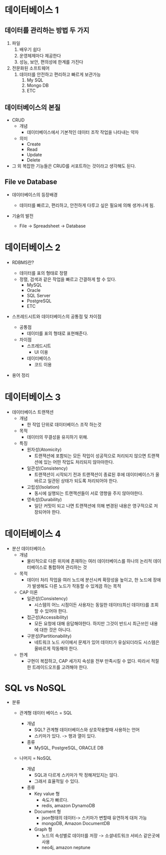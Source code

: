 # 데이터베이스 1

## 데이터를 관리하는 방법 두 가지

1. 파일
   1. 배우기 쉽다
   2. 운영체제마다 제공한다
   3. 성능, 보안, 편의성에 한계를 가진다
2. 전문화된 소프트웨어
   1. 데이터를 안전하고 편리하고 빠르게 보관가능
      1. My SQL
      2. Mongo DB
      3. ETC

## 데이터베이스의 본질

- CRUD
  - 개념 
      - 데이터베이스에서 기본적인 데이터 조작 작업을 나타내는 약자  
  - 의미
      - Create
      - Read
      - Update
      - Delete
- 그 외 복잡한 기능들은 CRUD를 서포트하는 것이라고 생각해도 된다.

## File ve Database

- 데이터베이스의 등장배경
  - 데이터를 빠르고, 편리하고, 안전하게 다루고 싶은 필요에 의해 생겨나게 됨.

- 기술의 발전
  - File -> Spreadsheet -> Database


# 데이터베이스 2

- RDBMS란?
  - 데이터를 표의 형태로 정렬
  - 정렬, 검색과 같은 작업을 빠르고 간결하게 할 수 있다.
    - MySQL
    - Oracle
    - SQL Server
    - PostgreSQL
    - ETC

- 스프레드시트와 데이터베이스의 공통점 및 차이점
  - 공통점
    - 데이터를 표의 형태로 표현해준다.
  - 차이점
    - 스프레드시트
      - UI 이용
    - 데이터베이스
      - 코드 이용
- 용어 정리


# 데이터베이스 3

- 데이터베이스 트랜잭션 
   - 개념
     - 한 작업 단위로 데이터베이스 조작 하는것
   - 목적
     - 데이터의 무결성을 유지하기 위해.
   - 특징 
     - 원자성(Atomicity)
         - 트랜잭션에 포함되는 모든 작업이 성공적으로 처리되지 않으면 트랜잭션에 있는 어떤 작업도 처리되지 않아야한다.  
     - 일관성(Consistency)
         - 트랜잭션이 시작되기 전과 트랜잭션이 종료된 후에 데이터베이스가 올바르고 일관된 상태가 되도록 처리되어야 한다. 
     - 고립성(Isolation)
         - 동시에 실행되는 트랜잭션들이 서로 영향을 주지 않아야한다. 
     - 영속성(Durability) 
         - 일단 커밋이 되고 나면 트랜잭션에 의해 변경된 내용은 영구적으로 저장되어야 한다. 
 
# 데이터베이스 4

- 분산 데이터베이스
   - 개념
     - 물리적으로 다른 위치에 존재하는 여러 데이터베이스를 하나의 논리적 데이터베이스로 통합하여 관리하는 것
   - 목적
     - 데이터 처리 작업을 여러 노드에 분산시켜 확장성을 높이고, 한 노드에 장애가 발생해도 다른 노드가 작동할 수 있게끔 하는 목적
   - CAP 이론
     - 일관성(Consistency)
       - 시스템의 어느 시점이든 사용자는 동일한 데이터(최신 데이터)를 조회할 수 있어야 한다.
     - 접근성(Accessibility)
       - 모든 요청에 대해 응답해야한다. 하지만 그것이 반드시 최근쓰인 내용에 대한 것은 아니다.
     - 구분성(Partitionability)
       - 네트워크 노드 사이에서 문제가 있어 데이터가 유실되더라도 시스템은 올바르게 작동해야 한다.    
   - 한계
     - 구현이 복잡하고, CAP 세가지 속성을 전부 만족시킬 수 없다. 따라서 적절한 트레이드오프를 고려해야 한다. 

# SQL vs NoSQL
- 분류 
   - 관계형 데이터 베이스 = SQL 
      - 개념
         - SQL? 관계형 데이터베이스와 상호작용할때 사용하는 언어 
         - 스키마가 있다. -> 행과 열이 있다.
      - 종류
         - MySQL, PostgreSQL, ORACLE DB

   - 나머지              = NoSQL
      - 개념
         - SQL과 다르게 스키마가 딱 정해져있지는 않다.
         - 그래서 효율적일 수 있다. 
      - 종류
         -  Key value 형
            - 속도가 빠르다.
            - redis, amazon DynamoDB  
         -  Document 형
            - json형태의 데이터-> 스키마가 변할때 유연하게 대처 가능  
            - mongoDB, Amazon DocumentDB
         -  Graph 형
            - 노드의 속성별로 데이터를 저장 -> 소셜네트워크 서비스 같은곳에 사용
            - neo4j, amazon neptune 

